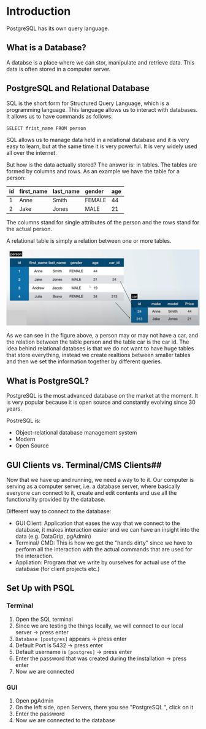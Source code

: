 # Introduction #

PostgreSQL has its own query language.

## What is a Database? ##
A databse is a place where we can stor, manipulate and retrieve data. This data is often stored in a computer server. 

## PostgreSQL and Relational Database ##
SQL is the short form for Structured Query Language, which is a programming language. This language allows us to interact with databases. It allows us to have commands as follows:

```
SELECT frist_name FROM person
```

SQL allows us to manage data held in a relational database and it is very easy to learn, but at the same time it is very powerful. It is very widely used all over the internet. 

But how is the data actually stored? The answer is: in tables. The tables are formed by columns and rows. As an example we have the table for a person:

| id | first_name | last_name | gender | age |
| :-- | :----------| :-----------| :-------- | :---- |
| 1 | Anne | Smith | FEMALE | 44 |
| 2 | Jake | Jones | MALE | 21 |

The columns stand for single attributes of the person and the rows stand for the actual person. 

A relational table is simply a relation between one or more tables. 

![relational DB](images/relational_db.png)

As we can see in the figure above, a person may or may not have a car, and the relation between the table person and the table car is the car id. The idea behind relational databses is that we do not want to have huge tables that store everything, instead we create realtions between smaller tables and then we set the information together by different queries.

## What is PostgreSQL? ##
PostgreSQL is the most advanced database on the market at the moment. It is very popular because it is open source and constantly evolving since 30 years.

PostreSQL is:
- Object-relational database management system
- Modern
- Open Source

## GUI Clients vs. Terminal/CMS Clients##
Now that we have up and running, we need a way to to it. Our computer is serving as a computer server, i.e. a database server, where basically everyone can connect to it, create and edit contents and use all the functionality provided by the database. 

Different way to connect to the database:
- GUI Client: Application that eases the way that we connect to the database, it makes interaction easier and we can have an insight into the data (e.g. DataGrip, pgAdmin)
- Terminal/ CMD: This is how we get the "hands dirty" since we have to perform all the interaction with the actual commands that are used for the interaction.
- Appliation: Program that we write by ourselves for actual use of the database (for client projects etc.)

## Set Up with PSQL ##

### Terminal ###
1. Open the SQL terminal
2. Since we are testing the things locally, we will connect to our local server -> press enter
3. `Database [postgres]` appears -> press enter
4. Default Port is 5432 -> press enter
5. Default username is `[postgres]` -> press enter
6. Enter the password that was created during the installation -> press enter
7. Now we are connected

### GUI ###
1. Open pgAdmin
2. On the left side, open Servers, there you see "PostgreSQL <version>", click on it
3. Enter the password
4. Now we are connected to the database
